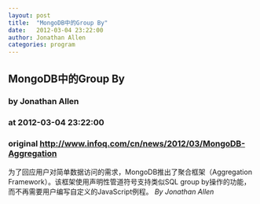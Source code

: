 ```yaml
---
layout: post
title:  "MongoDB中的Group By"
date:   2012-03-04 23:22:00
author: Jonathan Allen
categories: program
---
```


## MongoDB中的Group By
### by Jonathan Allen
### at 2012-03-04 23:22:00
### original <http://www.infoq.com/cn/news/2012/03/MongoDB-Aggregation>

为了回应用户对简单数据访问的需求，MongoDB推出了聚合框架（Aggregation Framework）。该框架使用声明性管道符号支持类似SQL group by操作的功能，而不再需要用户编写自定义的JavaScript例程。 <i>By Jonathan Allen</i><img src="http://www1.feedsky.com/t1/612858153/InfoQChina/feedsky/s.gif?r=http://www.infoq.com/cn/news/2012/03/MongoDB-Aggregation" border="0" height="0" width="0">
